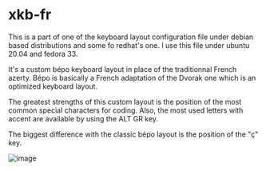 # xkb-fr
This is a part of one of the keyboard layout configuration file under debian based distributions and some fo redhat's one. I use this file under ubuntu 20.04 and fedora 33.

It's a custom bépo keyboard layout in place of the traditionnal French azerty. Bépo is basically a French adaptation of the Dvorak one which is an optimized keyboard layout.

The greatest strengths of this custom layout is the position of the most common special characters for coding. Also, the most used letters with accent are available by using the ALT GR key.

The biggest difference with the classic bépo layout is the position of the "ç" key.

![image](https://user-images.githubusercontent.com/48366000/110103229-fba67c80-7da5-11eb-836b-339060a8f316.png)
